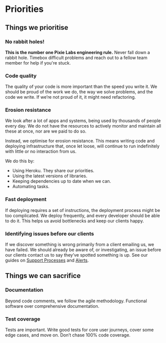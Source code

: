 # Priorities

## Things we prioritise

### No rabbit holes!
**This is the number one Pixie Labs engineering rule.** Never fall down a rabbit
hole. Timebox difficult problems and reach out to a fellow team member for help
if you're stuck.

### Code quality
The quality of your code is more important than the speed you write it. We
should be proud of the work we do, the way we solve problems, and the code we
write. If we’re not proud of it, it might need refactoring.

### Erosion resistance
We look after a lot of apps and systems, being used by thousands of people every
day. We do not have the resources to actively monitor and maintain all these at
once, nor are we paid to do so.

Instead, we optimise for erosion resistance. This means writing code and
deploying infrastructure that, once let loose, will continue to run indefinitely
with little or no interaction from us.

We do this by:

- Using Heroku. They share our priorities.
- Using the latest versions of libraries.
- Keeping dependencies up to date when we can.
- Automating tasks.

### Fast deployment
If deploying requires a set of instructions, the deployment process might be too
complicated. We deploy frequently, and every developer should be able to do it.
This helps us avoid bottlenecks and keep our clients happy.

### Identifying issues before our clients
If we discover something is wrong primarily from a client emailing us, we have
failed. We should already be aware of, or investigating, an issue before our
clients contact us to say they’ve spotted something is up. See our guides on
[Support Processes](../04-ongoing-support/02-support-processes.md) and
[Alerts](../04-ongoing-support/04-alerts.md).

## Things we can sacrifice

### Documentation
Beyond code comments, we follow the agile methodology. Functional software over
comprehensive documentation.

### Test coverage
Tests are important. Write good tests for core user journeys, cover some edge
cases, and move on. Don’t chase 100% code coverage.

